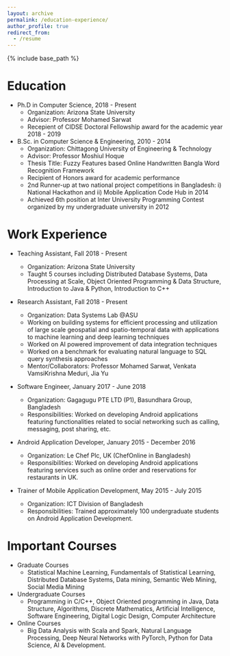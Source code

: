 ```yaml
---
layout: archive
permalink: /education-experience/
author_profile: true
redirect_from:
  - /resume
---
```


{% include base_path %}

Education
======
* Ph.D in Computer Science, 2018 - Present
  * Organization: Arizona State University
  * Advisor: Professor Mohamed Sarwat
  * Recepient of CIDSE Doctoral Fellowship award for the academic year 2018 - 2019
* B.Sc. in Computer Science & Engineering, 2010 - 2014
  * Organization: Chittagong University of Engineering & Technology
  * Advisor: Professor Moshiul Hoque
  * Thesis Title: Fuzzy Features based Online Handwritten Bangla Word Recognition Framework
  * Recipient of Honors award for academic performance
  * 2nd Runner-up at two national project competitions in Bangladesh: i) National Hackathon and ii) Mobile Application Code Hub in 2014
  * Achieved 6th position at Inter University Programming Contest organized by my undergraduate university in 2012

Work Experience
======
* Teaching Assistant, Fall 2018 - Present
  * Organization: Arizona State University
  * Taught 5 courses including Distributed Database Systems, Data Processing at Scale, Object Oriented Programming & Data Structure, Introduction to Java & Python, Introduction to C++

* Research Assistant, Fall 2018 - Present
  * Organization: Data Systems Lab @ASU
  * Working on building systems for efficient processing and utilization of large scale geospatial and spatio-temporal data with applications to machine learning and deep learning techniques
  * Worked on AI powered improvement of data integration techniques
  * Worked on a benchmark for evaluating natural language to SQL query synthesis approaches
  * Mentor/Collaborators: Professor Mohamed Sarwat, Venkata VamsiKrishna Meduri, Jia Yu

* Software Engineer, January 2017 - June 2018
  * Organization: Gagagugu PTE LTD (P1), Basundhara Group, Bangladesh
  * Responsibilities: Worked on developing Android applications featuring functionalities related to social networking such as calling, messaging, post sharing, etc.

* Android Application Developer, January 2015 - December 2016
  * Organization: Le Chef Plc, UK (ChefOnline in Bangladesh)
  * Responsibilities: Worked on developing Android applications featuring services such as online order and reservations for restaurants in UK.

* Trainer of Mobile Application Development, May 2015 - July 2015
  * Organization: ICT Division of Bangladesh
  * Responsibilities: Trained approximately 100 undergraduate students on Android Application Development.

Important Courses
======
* Graduate Courses
  * Statistical Machine Learning, Fundamentals of Statistical Learning, Distributed Database Systems, Data mining, Semantic Web Mining, Social Media Mining
* Undergraduate Courses
  * Programming in C/C++, Object Oriented programming in Java, Data Structure, Algorithms, Discrete Mathematics, Artificial Intelligence, Software Engineering, Digital Logic Design, Computer Architecture
* Online Courses
  * Big Data Analysis with Scala and Spark, Natural Language Processing, Deep Neural Networks with PyTorch, Python for Data Science, AI & Development.
